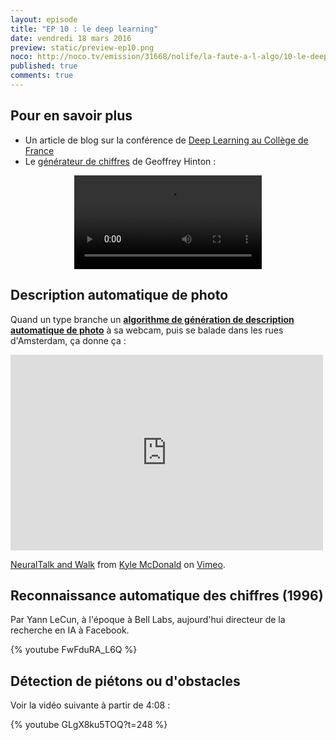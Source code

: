 ```yaml
---
layout: episode
title: "EP 10 : le deep learning"
date: vendredi 18 mars 2016
preview: static/preview-ep10.png
noco: http://noco.tv/emission/31668/nolife/la-faute-a-l-algo/10-le-deep-learning
published: true
comments: true
---
```


## Pour en savoir plus

- Un article de blog sur la conférence de [Deep Learning au Collège de France](http://vie.jill-jenn.net/2016/02/05/deep-learning-au-college-de-france/)
- Le [générateur de chiffres](http://www.cs.toronto.edu/~hinton/adi/index.htm) de Geoffrey Hinton :

<video style="margin: auto; display: block" controls="controls" src="/static/huit.mov"></video>

## Description automatique de photo

Quand un type branche un [**algorithme de génération de description automatique de photo**](http://cs.stanford.edu/people/karpathy/deepimagesent/) à sa webcam, puis se balade dans les rues d'Amsterdam, ça donne ça :

<iframe src="https://player.vimeo.com/video/146492001" width="500" height="313" frameborder="0" webkitallowfullscreen mozallowfullscreen allowfullscreen></iframe>
<p><a href="https://vimeo.com/146492001">NeuralTalk and Walk</a> from <a href="https://vimeo.com/kylemcdonald">Kyle McDonald</a> on <a href="https://vimeo.com">Vimeo</a>.</p>

## Reconnaissance automatique des chiffres (1996)

Par Yann LeCun, à l'époque à Bell Labs, aujourd'hui directeur de la recherche en IA à Facebook.

{% youtube FwFduRA_L6Q %}

## Détection de piétons ou d'obstacles

Voir la vidéo suivante à partir de 4:08 :

{% youtube GLgX8ku5TOQ?t=248 %}
